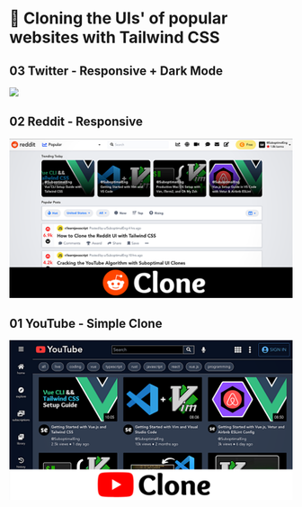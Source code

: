 # 🍃 Cloning the UIs' of popular websites with Tailwind CSS

## 03 Twitter - Responsive + Dark Mode
<img src="/demos/03_twitter.mp4" width="600">

## 02 Reddit - Responsive
<img src="/demos/02.png" width="600">

## 01 YouTube - Simple Clone
<img src="/demos/01.png" width="600">
